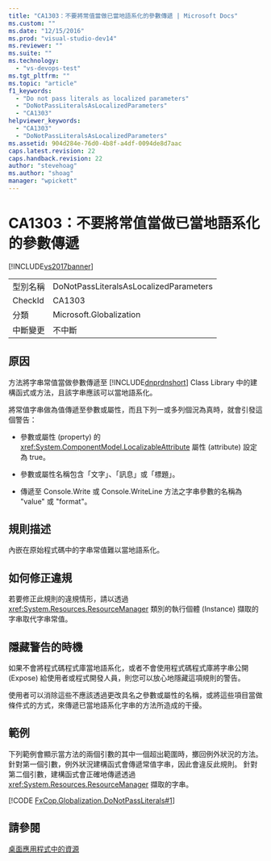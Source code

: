 ```yaml
---
title: "CA1303：不要將常值當做已當地語系化的參數傳遞 | Microsoft Docs"
ms.custom: ""
ms.date: "12/15/2016"
ms.prod: "visual-studio-dev14"
ms.reviewer: ""
ms.suite: ""
ms.technology: 
  - "vs-devops-test"
ms.tgt_pltfrm: ""
ms.topic: "article"
f1_keywords: 
  - "Do not pass literals as localized parameters"
  - "DoNotPassLiteralsAsLocalizedParameters"
  - "CA1303"
helpviewer_keywords: 
  - "CA1303"
  - "DoNotPassLiteralsAsLocalizedParameters"
ms.assetid: 904d284e-76d0-4b8f-a4df-0094de8d7aac
caps.latest.revision: 22
caps.handback.revision: 22
author: "stevehoag"
ms.author: "shoag"
manager: "wpickett"
---
```

# CA1303：不要將常值當做已當地語系化的參數傳遞
[!INCLUDE[vs2017banner](../code-quality/includes/vs2017banner.md)]

|||  
|-|-|  
|型別名稱|DoNotPassLiteralsAsLocalizedParameters|  
|CheckId|CA1303|  
|分類|Microsoft.Globalization|  
|中斷變更|不中斷|  
  
## 原因  
 方法將字串常值當做參數傳遞至 [!INCLUDE[dnprdnshort](../code-quality/includes/dnprdnshort_md.md)] Class Library 中的建構函式或方法，且該字串應該可以當地語系化。  
  
 將常值字串做為值傳遞至參數或屬性，而且下列一或多列個況為真時，就會引發這個警告：  
  
-   參數或屬性 \(property\) 的 <xref:System.ComponentModel.LocalizableAttribute> 屬性 \(attribute\) 設定為 true。  
  
-   參數或屬性名稱包含「文字」、「訊息」或「標題」。  
  
-   傳遞至 Console.Write 或 Console.WriteLine 方法之字串參數的名稱為 "value" 或 "format"。  
  
## 規則描述  
 內嵌在原始程式碼中的字串常值難以當地語系化。  
  
## 如何修正違規  
 若要修正此規則的違規情形，請以透過 <xref:System.Resources.ResourceManager> 類別的執行個體 \(Instance\) 擷取的字串取代字串常值。  
  
## 隱藏警告的時機  
 如果不會將程式碼程式庫當地語系化，或者不會使用程式碼程式庫將字串公開 \(Expose\) 給使用者或程式開發人員，則您可以放心地隱藏這項規則的警告。  
  
 使用者可以消除這些不應該透過更改具名之參數或屬性的名稱，或將這些項目當做條件式的方式，來傳遞已當地語系化字串的方法所造成的干擾。  
  
## 範例  
 下列範例會顯示當方法的兩個引數的其中一個超出範圍時，擲回例外狀況的方法。  針對第一個引數，例外狀況建構函式會傳遞常值字串，因此會違反此規則。  針對第二個引數，建構函式會正確地傳遞透過 <xref:System.Resources.ResourceManager> 擷取的字串。  
  
 [!CODE [FxCop.Globalization.DoNotPassLiterals#1](../CodeSnippet/VS_Snippets_CodeAnalysis/FxCop.Globalization.DoNotPassLiterals#1)]  
  
## 請參閱  
 [桌面應用程式中的資源](../Topic/Resources%20in%20Desktop%20Apps.md)
